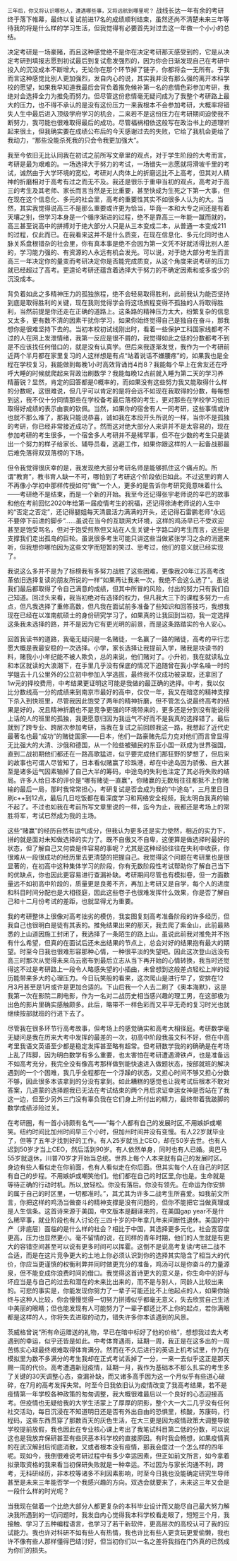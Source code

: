 `三年后，你又将认识哪些人，遭遇哪些事，又将远航到哪里呢？`
战线长达一年有余的考研终于落下帷幕，最终以复试前进17名的成绩顺利结束，虽然还尚不清楚未来三年等待我的将是什么样的学习生活，但我觉得有必要首先对过去这一年做一个小小的总结。

决定考研是一场豪赌，而且这种感觉绝不是你在决定考研那天感受到的，它是从决定考研到填报志愿到初试最后到复试愈发强烈的，因为你会日渐发现自己在考研中投入的沉没成本不断增大，无论你在那个环节掉了链子，你都将会一无所有。于我而言这种感觉比别人更加强烈，发自内心的说，其实我并没有那么强的离开本科学校的愿望，如果我早知道我最后会背负着推免候补第一名的悲情色彩参加考研，我绝对会选择全力为推免而努力。但尽管这份悲情毫无疑问成为了我整个考研路上最大的压力，也不得不承认的是没有这份压力一来我根本不会参加考研，大概率将错失人生中最后进入顶级学府学习的机会，二来若不是这份压力在考研期间迫使我不断努力，我可能也很难取得最后的成功。尽管福祸相依这般写在政治书上的道理听起来很土，但我确实要在成绩公布后的今天感谢过去的失败，它给了我机会更给了我动力，“那些没能杀死我的只会令我更加强大”。

我至今依旧无比认同我在初试之前所写文章里的观点，对于学生阶段的大考而言，考研是最为艰难的。一场选择大于努力的考试，一场错失一志愿就将滑坡千里的考试，诚然由于大学环境的宽松，考研对人肉体上的折磨远比不上高考，但其对人精神的折磨相对于高考有过之而无不及。我还是很乐于重申当初的观点，高考对于高三的考生及其老师、家长而言当然是无比重要，甚至快成为生死之下第一大事，但在现在这个信息化、多元的社会里，高考的重要性其实不如很多人认为的大。当然，其实我觉得说高三不是那么重要或许更为恰当，毕竟一本和大专之间还是有着天壤之别，但学习本身是一个循序渐进的过程，绝不是靠高三一年能一蹴而就的，高三甚至说高中的拼搏对于绝大部分人只是从三本变成二本，从普通一本变成211的过程，仅此而已。在我看来这并不是什么质变，在现在信息化、多元化同时也人脉关系盘根错杂的社会里，你有真本事是绝不会因为第一文凭不好就活得比别人差的，学习能力强的、有资源的人永远有机会发光。可以说，对于绝大部分考生而言高三一年决定你的量变而考研决定你是否能完成质变，从这个角度来说考研的压力就已经超过了高考。更遑论考研还蕴含着选择大于努力的不确定因素和或多或少的沉没成本。

背负着如此之多精神压力的孤独旅程，绝不会轻易取得胜利，此前我认为能否坚持到底是取得胜利的关键，现在我则觉得学会将这场旅程变得不孤独的人将取得胜利，当然前提是你还走在正确的道路上。这条路的精神压力太大，纷繁复杂的信息又太多，更有数不清的因素干扰你学习，如果你始终觉得自己是独自在奋斗，那我想你是很难坚持下去的。当初本校初试线刚出时，看着一些保护工科国家线都考不过的人在网上发泄情绪，我第一反应是很不屑的，我觉得如此之低的分数都考不到是不应该找任何借口的，就是没有认真学。但后来我逐渐发觉，我作为一个考研前近两个半月都在家里复习的人这样想是有点“站着说话不嫌腰疼”的，如果我也是全程在学校复习，我能做到每晚1小时高效背诵肖4肖8？我能每个早上在舍友还在呼呼大睡的时候就爬起来背政治刷数学？我能每晚12点前就入睡为第二天的学习养精蓄锐？显然，肯定的回答都是0概率的，而如果没有这些努力我又能取得什么样的分数呢，这很难说，但几乎可以肯定的是将会远不如现在我取得的分数，每每想到这，我不仅十分同情那些在学校备考最后落榜的考生，更对那些在学校学习依旧取得好成绩的表示由衷的钦佩。当然，如果你的宿舍有人一同考研，这些事情或许也就不那么难了，那我只能说恭喜，诚如我在本段开头所说的一样，当你不是孤独的考研，你已经非常接近成功了。然而这对绝大部分人来讲并不是太容易的，现在参加考研的考生很多，一个宿舍多人考研并不是稀罕事，但不在少数的考生只是装出一个努力的样子给家长、辅导员看，逃避工作，如果你跟这样的人一起备战那最后难免落得双双落榜的下场。

但令我觉得很庆幸的是，我发现绝大部分考研名师是能够抓住这个痛点的。所谓“教育”，教书育人缺一不可，哪怕到了考研这个阶段依旧如此。不过这里的育人不再像小学初中那样传授如何“做”一个人，更多的是告诉你考研究竟意味着什么——考研绝不是结束，而是一个新的开始。我至今还记得张宇老师说的辛巴的故事和他在考前回忆2020年给第一届疫情考生的祝福，还记得徐涛老师说的人生中的“否定之否定”，还记得腿姐每天清晨活力满满的开头，还记得石雷鹏老师“永远不要停下前进的脚步”……虽说在当今的互联网大环境，这样的鸡汤早已不受欢迎甚至是饱受骂名，但对于饱受煎熬但又站在人生关键十字路口的考生而言，这些是支撑我们走出孤岛的巨轮。虽说很多考生可能只讲这些当做紧张学习之余的消遣来听，但我想你哪怕因为这些文字而短暂的笑过、思考过，他们的意义就已经实现了。

我说这么多并不是为了标榜我有多努力战胜了这些困难，更像我20年江苏高考改革依旧选择复读的朋友所说的一样“如果再让我来一次，我绝不会这么选了”。虽说我们最后都取得了令自己满意的成绩，但其中所冒的风险，付出的努力只有我们自己知道。回过头来看，我当初绝对有选择的权力，但凡我大三下的课程多努力一点点，但凡我选择了重修高数，但凡我在面试前多准备了些知识和回答技巧，我想我现在已经在以准南航硕士的身份研究学习了。如果真的让我回到当初，我一定选择这条我未选择的路，并不是因为它有更光明的前景，而是这条路踏实的令人安心。

回首我读书的道路，我毫无疑问是一名赌徒，一名赢了一路的赌徒，高考的平行志愿大概是我最安稳的一次选择。小学，家长选择让我提前入学，赌我是块读书的料，赌我小小年纪能不被人欺负，总的来说，他们赌对了。小升初，我在就读私立和本区就读的大浪潮下，在手里几乎没有保底的情况下追随曾在我小学名噪一时的学姐去十几公里外的公立初中参加入学选拔，最终我不仅成功被录取，还拿回了1w元的择校费用，中考结果更证明这可能是我做的最正确的选择。中考，我以仅比分数线高一分的成绩来到南京市最好的高中，仅仅一年，我又在暗恋的精神支撑下杀入到快班里，尽管我因此饱受了两年的精神折磨，但不管怎么说最终高考的结果是好的，况且精神折磨也不是竞争更强的环境带来的，更多还是分到没有能说得上话的人的班里的孤独，我更愿意归因为我运气不好而不是我真的选择错了。最后就到了跨专业、跨层次参加考研，当我在复试之前回顾我这一路，我想起了近代史最著名也最“成功”的赌徒国家——日本，他们一路豪赌先后力克对他们而言曾显得无比强大的大清、沙俄和德国，从一个险些被殖民的东亚小国一跃成为世界强国，直到二战初期他们都还在一路高歌猛进，似乎要完成他们那狂野的梦想了，但后来的故事也可谓人尽皆知了，日本看似赌赢了珍珠港，却在中途岛因为骄傲、自大甚至是诸多运气因素输掉了自己大半的筹码，中途岛的失利也注定了其必将失败的结局。许多人给日本的评价是“哪有赌徒一直赢”，你赌赢的无数局往往都抵不上你赌输的最后一局，那时我常常担心，考研复试是否会成为我的“中途岛”，三月里日日刷c++到12点，最后几日吃饭都在看深度学习和网络安全视频，我太明白我真的输不起了。不过也如我在考前所写文章里说的一样，迄今为止，我都还是考场上的常胜将军，考试已然成为我的主场。

这些“赌赢”的经历自然有运气成分，但我认为更多还是实力使然，相近的实力下，拼的就是面对未知做选择的实力了。既不自傲又不自卑，这便算是做选择时最好的状态，但了解自己又何尝是件容易的事呢？尤其是这种经验往往在失利中收获，你很难从一段很成功的经历里去更清楚的把握自己。我觉得这个问题在考研里也是很显著的，在初高中这种集体学习的阶段，你有无数阶段性考试帮助你了解自己当下的优缺点，你也因此更容易进行查漏补缺。考研期间尽管也有模拟卷，但一方面数量远不如初高中阶段的，质量更是良莠不齐，再加上考研又是自学，每个人的进度和科目时间分配也是大相径庭，因此这些卷子也很难发挥什么效果，你是否了解自己和十二月份考试的差距，也就显得尤为重要。

我的考研整体上很像对高考拙劣的模仿，我妄图复刻高考准备阶段的许多经历，但我自己也很明白是徒有其表的。推免结果出来的那天，我去爬了紫金山，此前最熟悉的上山道因施工封闭了，我选择了一条陌生的路上山。虽说此前我对推免并不抱有什么希望，但真的在面试后还未出结果的节点上，总会对好的结果抱有最大的期望。时至今日我也很难形容那种心情，一种很平淡的失望吧。因此这次登山远没有高三时那次从觉得未来乌云密布到最后立志从当下再开始的心情转换，我当时还觉得这不过是考研路上一段令人略感失望的小插曲，未曾想到这般差点轻松上岸的经历能带来多大的心理压力。今日玩笑般的看来，这次爬山是进行早了，安排在12月3月甚至是1月或许是更加合适的。下山后我一个人去二刷了《奥本海默》，这是我第一次在影院二刷电影，作为一名对二战历史相当感兴趣的理工男，在这部极为出色的影片里确实感触颇多。此后，略带不一样色彩而又平平无奇的复习时光也就继续按部就班的行进下去了。

尽管我在很多环节行高考故事，但考场上的感觉确实和高考大相径庭。考研数学毫无疑问是我在历来大考中发挥的最差的一次，初高中阶段我虽文科不好，但在中高考里我语文英语至少都是稳定发挥甚至略有超常。但考研数学我的的确确是在考场上乱了阵脚，因为明白数学有多么重要，也太害怕在考研遭遇滑铁卢，也是准备远不如高考充分，我完全没有像高考那样做到能快速进入做题状态，按部就班的解决遇到的一个个困难，我几乎全程都在一个浮躁的状态，又担心时间不够又担心分数不够，因此很多本该拿到的分没有拿到。如此糟糕的感觉也让我考试后根本不敢对答案，几道蒙的选择题我已无法在考试结束的两个月后求证幸运女神是否站在了我这一边，但至少另外三门没有辜负我在它们身上所付出的精力，最终带着我跛脚的数学成绩涉险过关。

在考研圈，有一首小诗颇有名气——“每个人都有自己的发展时区,不用嫉妒或嘲笑。纽约时间比加州时间早三个小时，但加州时间并没有变慢。有人22岁就毕业了，但等了五年才找到好的工作。有人25岁就当上CEO，却在50岁去世。也有人迟到50岁才当上CEO，然后活到90岁。有人依然单身，同时也有人已婚。奥巴马55岁就退休，川普70岁才开始当总统。世界上每个人本来就有自己的发展时区。身边有些人看似走在你前面，也有人看似走在你后面。但其实每个人在自己的时区有自己的步程。不用嫉妒或嘲笑他们。他们都在自己的时区里,你也是。生命就是等待正确的行动时机。所以,放轻松。你没有落后。你没有领先。在命运为你安排的属于自己的时区里，一切都准时。”，其尤其为许多二战考生所喜爱。如我前文所言，你把这样的鸡汤当做奋斗的精神支撑是没有问题的，但你不能把它当做真理或是人生信条。这首诗来源于美国，中文版本是翻译来的，在美国gap year不是什么稀罕事，就业阶段也有人讨论在三四十岁的中年拿几年来间断性退休。美国的中产（非底层）面临的是什么样的社会？相比于中国，其选择更多元化，社会宽容度更高，压力也显然更小。毫不留情的说，在同样的青年时期，他们的人生就是有更大的容错空间甚至可以说有更多时间可以挥霍。这倒不是说高考复读/考研二战不合适，而是在这片竞争更大的土地上你必须认识到你的选择其实隐含了相当大的代价，你应当更谨慎的权衡利弊并同时做更充分的准备，鸡汤可以是你奋斗的力量源泉，但不能变成你浪费时间的借口。我觉得这首诗更大的意义是，你生命中的好与坏应当是与自己的过去和潜在的未来比出来的，而不是与别人，同龄人比较出来的。可悲的事实是，你能发现你努力了一辈子可能还比不上他起点的人，如果你始终与这种人比较，你会慢慢觉得一切努力拼搏似乎都毫无意义，失去欣赏自己生活中美丽的眼睛；但也能发现有人可能努力了一辈子都还比不上你的起点，若你满眼都是这样的人，你将失去进取的动力，错失许多你本该遇到的风景。

茨威格曾说“所有命运赠送的礼物，早已在暗中标好了他的价格”，想想我过去大考遇到的幸运，似乎还皆是如此。中考体育遇雨，延期一周，我正是在这多出的一周苦练实心球最终艰难取得体育满分。然而在不久后进行的英语上机考试里，作为在模拟里为数不多满分的考生我却在正式考试丢掉了一分，一来一去似乎这正是那天赐一周的代价。高考遭遇新冠疫情，延期一月，我作为基础本不那么扎实的考生多了关键的30天调整心态，查漏补缺，而又诸多高手因为这一个月似乎有些道心破碎，在7月的高考发挥失常。时至今日我依旧认为疫情改变了我高考结果，若不是疫情第一年学校各种政策的匆匆调整，我大概很难最后以一个良好的心态迎接高考。但疫情也无疑给我的大学生活蒙上了厚厚的阴影，整个大一大二几乎没有任何社交活动，每日沉浸在不知道明日还是否有外出自由的恐惧里，核酸，苏康码，行程码，这些东西贯穿了那数百天的灰色生活，在大三更是因为疫情政策大调整导致学校提前放假，我也因此在专业核心课上考出了我笔试科目第二低的分数，可以说这也是我放弃保研甚至有些厌恶本科学校的直接原因。有时我会畅想，如果疫情真的在武汉解封后彻底消散，又或者根本没有疫情，那我会度过一个怎么样的四年呢。现如今，我倒很难说考研过程中有多少幸运因素，但正如前文所言，如今拿着拟录取资格的我来看当初保研失败就是一种幸运。不过因为与家长沟通不利，跨考，无科研经历，非本校等诸多不利因素影响，时至今日我也没能确定研究生导师甚至是未来三年能否学一个我感兴趣的方向。双选会就要来了，未来这三年又会是一段什么样的时光呢？

当我现在做着一个比绝大部分人都更复杂的本科毕业设计而又能尽自己最大努力解决我所遇到的一切问题时，我发自内心觉得我本科学校看走眼了，短短三个月，我接触、学习了五种编程语言，也学习了若干新软件，更高层次的高校认可了我的应试能力。我也许对科研不如有些人有热情，我也许比有些人更贪玩更爱偷懒，我也许不像有些人那样懂得巴结讨好，但当初你们以一名之差将我挡在门外真的已然成为你们的损失。
<!-- ##{"timestamp":1715184000}## -->